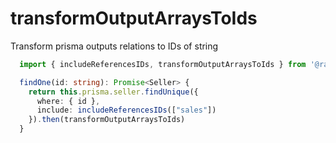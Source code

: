 # transformOutputArraysToIds

Transform prisma outputs relations to IDs of string

```ts
  import { includeReferencesIDs, transformOutputArraysToIds } from '@ra-libs/nestjs'

  findOne(id: string): Promise<Seller> {
    return this.prisma.seller.findUnique({
      where: { id },
      include: includeReferencesIDs(["sales"])
    }).then(transformOutputArraysToIds)
  }
```